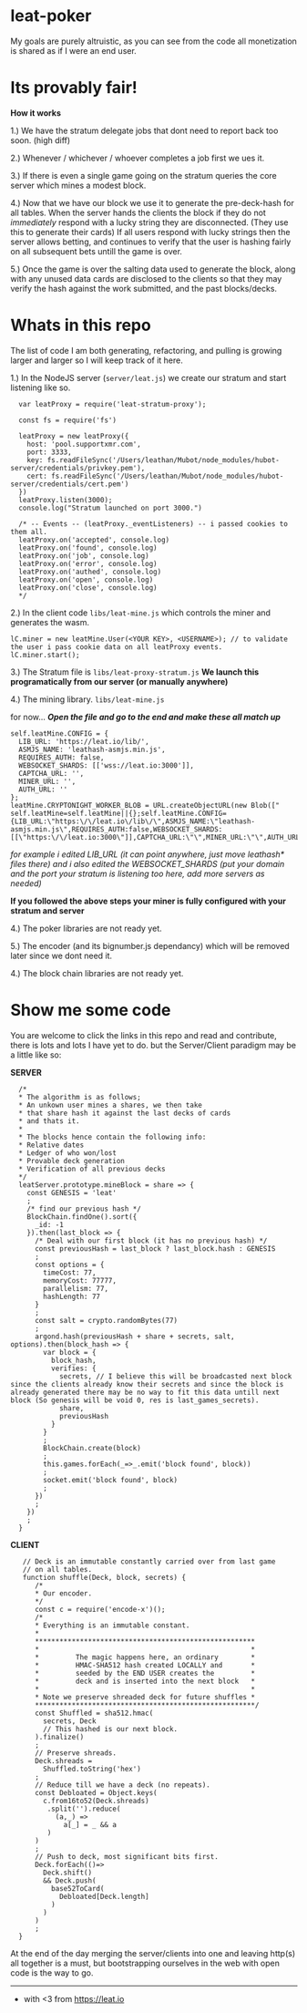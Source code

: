 # leat-poker

My goals are purely altruistic, as you can see from the code all monetization is shared as if I were an end user.


# Its provably fair!

**How it works**

1.) We have the stratum delegate jobs that dont need to report back too soon. (high diff)

2.) Whenever / whichever / whoever completes a job first we ues it.

3.) If there is even a single game going on the stratum queries the core server which mines a modest block.

4.) Now that we have our block we use it to generate the pre-deck-hash for all tables. When the server hands the clients the block if they do not _immediately_ respond with a lucky string they are disconnected. (They use this to generate their cards) If all users respond with lucky strings then the server allows betting, and continues to verify that the user is hashing fairly on all subsequent bets untill the game is over.

5.) Once the game is over the salting data used to generate the block, along with any unused data cards are disclosed to the clients so that they may verify the hash against the work submitted, and the past blocks/decks.


# Whats in this repo

The list of code I am both generating, refactoring, and pulling is growing larger and larger so I will keep track of it here.

1.) In the NodeJS server (`server/leat.js`) we create our stratum and start listening like so.

```
  var leatProxy = require('leat-stratum-proxy');

  const fs = require('fs')

  leatProxy = new leatProxy({
    host: 'pool.supportxmr.com',
    port: 3333,
    key: fs.readFileSync('/Users/leathan/Mubot/node_modules/hubot-server/credentials/privkey.pem'),
    cert: fs.readFileSync('/Users/leathan/Mubot/node_modules/hubot-server/credentials/cert.pem')
  })
  leatProxy.listen(3000);
  console.log("Stratum launched on port 3000.")

  /* -- Events -- (leatProxy._eventListeners) -- i passed cookies to them all.
  leatProxy.on('accepted', console.log) 
  leatProxy.on('found', console.log)
  leatProxy.on('job', console.log)
  leatProxy.on('error', console.log)
  leatProxy.on('authed', console.log)
  leatProxy.on('open', console.log)
  leatProxy.on('close', console.log)
  */

```


2.) In the client code `libs/leat-mine.js` which controls the miner and generates the wasm.
```
lC.miner = new leatMine.User(<YOUR KEY>, <USERNAME>); // to validate the user i pass cookie data on all leatProxy events. 
lC.miner.start();
```
3.) The Stratum file is `libs/leat-proxy-stratum.js`  **We launch this programatically from our server (or manually anywhere)**

4.) The mining library. `libs/leat-mine.js`

for now... ***Open the file and go to the end and make these all match up***

```
self.leatMine.CONFIG = {
  LIB_URL: 'https://leat.io/lib/',
  ASMJS_NAME: 'leathash-asmjs.min.js',
  REQUIRES_AUTH: false,
  WEBSOCKET_SHARDS: [['wss://leat.io:3000']],
  CAPTCHA_URL: '',
  MINER_URL: '',
  AUTH_URL: ''
};
leatMine.CRYPTONIGHT_WORKER_BLOB = URL.createObjectURL(new Blob([" self.leatMine=self.leatMine||{};self.leatMine.CONFIG={LIB_URL:\"https:\/\/leat.io\/lib\/\",ASMJS_NAME:\"leathash-asmjs.min.js\",REQUIRES_AUTH:false,WEBSOCKET_SHARDS:[[\"https:\/\/leat.io:3000\"]],CAPTCHA_URL:\"\",MINER_URL:\"\",AUTH_URL:\"\"};
```
_for example i edited LIB_URL (it can point anywhere, just move leathash* files there) and i also edited the WEBSOCKET_SHARDS (put your domain and the port your stratum is listening too here, add more servers as needed)_


**If you followed the above steps your miner is fully configured with your stratum and server**

4.) The poker libraries are not ready yet.

5.) The encoder (and its bignumber.js dependancy) which will be removed later since we dont need it.

4.) The block chain libraries are not ready yet.


# Show me some code

You are welcome to click the links in this repo and read and contribute, there is lots and lots I have yet to do. but the Server/Client paradigm may be a little like so:


**SERVER**
```
  /*
  * The algorithm is as follows;
  * An unkown user mines a shares, we then take
  * that share hash it against the last decks of cards 
  * and thats it.              
  *
  * The blocks hence contain the following info:
  * Relative dates
  * Ledger of who won/lost
  * Provable deck generation 
  * Verification of all previous decks 
  */
  leatServer.prototype.mineBlock = share => {
    const GENESIS = 'leat'
    ;
    /* find our previous hash */
    BlockChain.findOne().sort({
      _id: -1
    }).then(last_block => {
      /* Deal with our first block (it has no previous hash) */
      const previousHash = last_block ? last_block.hash : GENESIS
      ;
      const options = {
        timeCost: 77,
        memoryCost: 77777,
        parallelism: 77,
        hashLength: 77
      }
      ;
      const salt = crypto.randomBytes(77)
      ;
      argond.hash(previousHash + share + secrets, salt, options).then(block_hash => {
        var block = {
          block_hash,
          verifies: {
            secrets, // I believe this will be broadcasted next block since the clients already know their secrets and since the block is already generated there may be no way to fit this data untill next block (So genesis will be void 0, res is last_games_secrets).          
            share,
            previousHash
          }
        }
        ;
        BlockChain.create(block)
        ;
        this.games.forEach(_=>_.emit('block found', block))
        ;
        socket.emit('block found', block)
        ;
      })
      ;
    })
    ;
  }
```
**CLIENT**
```
   // Deck is an immutable constantly carried over from last game
   // on all tables.
   function shuffle(Deck, block, secrets) {
      /* 
      * Our encoder.
      */
      const c = require('encode-x')();
      /*
      * Everything is an immutable constant.
      *
      ******************************************************
      *                                                    *
      *         The magic happens here, an ordinary        *
      *         HMAC-SHA512 hash created LOCALLY and       *
      *         seeded by the END USER creates the         *
      *         deck and is inserted into the next block   *
      *                                                    *
      * Note we preserve shreaded deck for future shuffles *
      ******************************************************/
      const Shuffled = sha512.hmac(
        secrets, Deck
        // This hashed is our next block.
      ).finalize()
      ;
      // Preserve shreads.
      Deck.shreads = 
        Shuffled.toString('hex')
      ;
      // Reduce till we have a deck (no repeats).
      const Debloated = Object.keys(
        c.from16to52(Deck.shreads)
         .split('').reduce(
           (a,_) =>
             a[_] = _ && a
         )
      )
      ;
      // Push to deck, most significant bits first.
      Deck.forEach(()=>
        Deck.shift()
        && Deck.push(
          base52ToCard(
            Debloated[Deck.length]
          )
        )
      )
      ;    
  }
```


At the end of the day merging the server/clients into one and leaving http(s) all together is a must, but bootstrapping ourselves in the web with open code is the way to go.




-------------------------------------------------------------------------
- with <3 from https://leat.io
